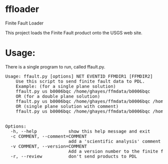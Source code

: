 ffloader
========

Finite Fault Loader

This project loads the Finite Fault product onto the USGS web site.

Usage:
=======
There is a single program to run, called ffault.py.

<pre>
Usage: ffault.py [options] NET EVENTID FFMDIR1 [FFMDIR2]
    Use this script to send finite fault data to PDL.
    Example: (for a single plane solution)
    ffault.py us b0006bqc /home/ghayes/ffmdata/b0006bqc
    OR (for a double plane solution)
    ffault.py us b0006bqc /home/ghayes/ffmdata/b0006bqc /home/ghayes/ffmdata/b0006bqc2
    OR (single plane solution with comment)
    ffault.py us b0006bqc /home/ghayes/ffmdata/b0006bqc /home/ghayes/ffmdata/b0006bqc2 -c"This earthquake is very deadly."
    

Options:
  -h, --help            show this help message and exit
  -c COMMENT, --comment=COMMENT
                        add a 'scientific analysis' comment to the HTML output
  -v COMMENT, --version=COMMENT
                        Add a version number to the finite fault output
  -r, --review          don't send products to PDL
</pre>